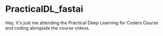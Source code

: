 # PracticalDL_fastai
Hey, it's just me attending the Practical Deep Learning for Coders Course and coding alongside the course videos.
